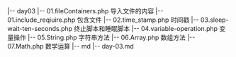 |-- day03
    |-- 01.fileContainers.php 导入文件的内容
    |-- 01.include_reqiuire.php 包含文件
    |-- 02.time_stamp.php 时间戳
    |-- 03.sleep-wait-ten-seconds.php 终止脚本和睡眠脚本
    |-- 04.variable-operation.php 变量操作
    |-- 05.String.php 字符串方法 
    |-- 06.Array.php 数组方法
    |-- 07.Math.php 数学运算
    |-- md
        |-- day-03.md

